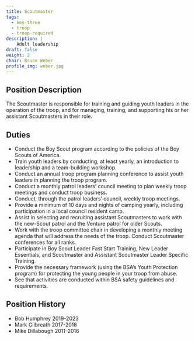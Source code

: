 ```yaml
---
title: Scoutmaster
tags:
  - key-three
  - troop
  - troop-required
description: |
    Adult leadership
draft: false
weight: 2
chair: Bruce Weber
profile_img: weber.jpg
---
```


## Position Description

The Scoutmaster is responsible for training and guiding youth leaders in the
operation of the troop, and for managing, training, and supporting his or her
assistant Scoutmasters in their role.

## Duties

- Conduct the Boy Scout program according to the policies of the Boy Scouts of
  America.
- Train youth leaders by conducting, at least yearly, an introduction to
  leadership and a team-building workshop.
- Conduct an annual troop program planning conference to assist youth leaders in
  planning the troop program.
- Conduct a monthly patrol leaders’ council meeting to plan weekly troop
  meetings and conduct troop business.
- Conduct, through the patrol leaders’ council, weekly troop meetings.
- Provide a minimum of 10 days and nights of camping yearly, including
  participation in a local council resident camp.
- Assist in selecting and recruiting assistant Scoutmasters to work with the
  new-Scout patrol and the Venture patrol for older Scouts.
- Work with the troop committee chair in developing a monthly meeting agenda
  that will address the needs of the troop. Conduct Scoutmaster conferences for
  all ranks.
- Participate in Boy Scout Leader Fast Start Training, New Leader Essentials,
  and Scoutmaster and Assistant Scoutmaster Leader Specific Training.
- Provide the necessary framework (using the BSA’s Youth Protection program) for
  protecting the young people in your troop from abuse.
- See that activities are conducted within BSA safety guidelines and
  requirements.

## Position History

- Bob Humphrey 2019-2023
- Mark Gilbreath 2017-2018
- Mike Dillabough 2011-2016
